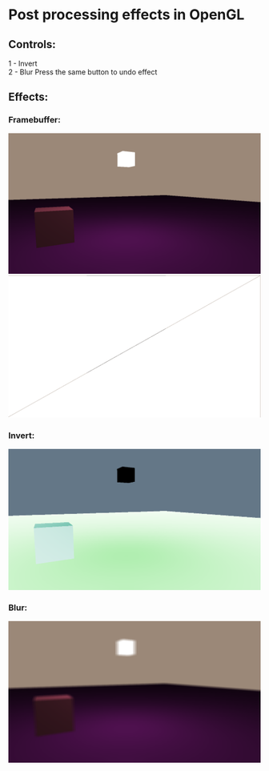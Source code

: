 # Post processing effects in OpenGL
## Controls:
1 - Invert
<br>
2 - Blur
Press the same button to undo effect
## Effects:
### Framebuffer:
![Image 1](images/Image_1.png) 
<br>
![Image 2](images/Image_2.png)
### Invert:
![Image 3](images/Image_3.png)
<br>
### Blur:
![Image 4](images/Image_4.png)
